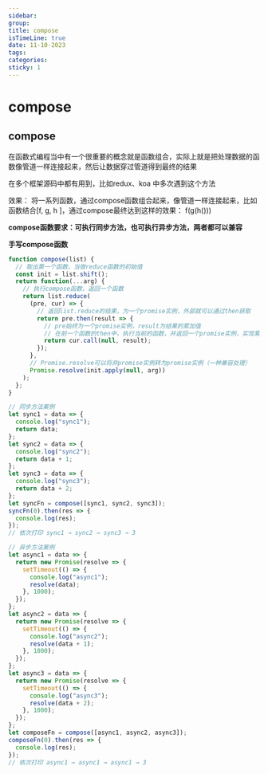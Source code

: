 ```yaml
---
sidebar:
group:
title: compose
isTimeLine: true
date: 11-10-2023
tags:
categories:
sticky: 1
---
```

# compose

## compose

在函数式编程当中有一个很重要的概念就是函数组合，实际上就是把处理数据的函数像管道一样连接起来，然后让数据穿过管道得到最终的结果

在多个框架源码中都有用到，比如redux、koa 中多次遇到这个方法

效果： 将一系列函数，通过compose函数组合起来，像管道一样连接起来，比如函数结合[f, g, h ]，通过compose最终达到这样的效果： f(g(h()))

**compose函数要求：可执行同步方法，也可执行异步方法，两者都可以兼容**

**手写compose函数**

```js
function compose(list) {
  // 取出第一个函数，当做reduce函数的初始值
  const init = list.shift();
  return function(...arg) {
    // 执行compose函数，返回一个函数
    return list.reduce(
      (pre, cur) => {
        // 返回list.reduce的结果，为一个promise实例，外部就可以通过then获取
        return pre.then(result => {
          // pre始终为一个promise实例，result为结果的累加值
          // 在前一个函数的then中，执行当前的函数，并返回一个promise实例，实现累加传递的效果
          return cur.call(null, result); 
        });
      },
      // Promise.resolve可以将非promise实例转为promise实例（一种兼容处理）
      Promise.resolve(init.apply(null, arg))
    );
  };
}

// 同步方法案例
let sync1 = data => {
  console.log("sync1");
  return data;
};
let sync2 = data => {
  console.log("sync2");
  return data + 1;
};
let sync3 = data => {
  console.log("sync3");
  return data + 2;
};
let syncFn = compose([sync1, sync2, sync3]);
syncFn(0).then(res => {
  console.log(res);
});
// 依次打印 sync1 → sync2 → sync3 → 3

// 异步方法案例
let async1 = data => {
  return new Promise(resolve => {
    setTimeout(() => {
      console.log("async1");
      resolve(data);
    }, 1000);
  });
};
let async2 = data => {
  return new Promise(resolve => {
    setTimeout(() => {
      console.log("async2");
      resolve(data + 1);
    }, 1000);
  });
};
let async3 = data => {
  return new Promise(resolve => {
    setTimeout(() => {
      console.log("async3");
      resolve(data + 2);
    }, 1000);
  });
};
let composeFn = compose([async1, async2, async3]);
composeFn(0).then(res => {
  console.log(res);
});
// 依次打印 async1 → async1 → async1 → 3


```













